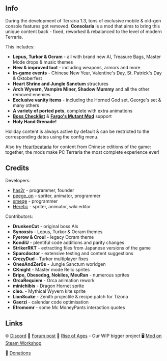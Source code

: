 ## Info

During the development of Terraria 1.3, tons of exclusive mobile & old-gen console features got removed. **Consolaria** is a mod that aims to bring this unique content back - fixed, reworked & rebalanced to the level of modern Terraria.

This includes:
- **Lepus, Turkor & Ocram** - all with brand new AI, Treasure Bags, Master Mode drops & music themes
- **New & improved loot** - including weapons, armors and more
- **In-game events** - Chinese New Year, Valentine's Day, St. Patrick's Day & Oktoberfest
- **Heart Shrine and Jungle Sanctum** structures
- **Arch Wyvern, Vampire Miner, Shadow Mummy** and all the other removed enemies
- **Exclusive vanity items** - including the Horned God set, George's set & many others
- **A variety of ported pets**, complete with extra animations
- **[Boss Checklist](https://steamcommunity.com/sharedfiles/filedetails/?id=2669644269)** & **[Fargo's Mutant Mod](https://steamcommunity.com/sharedfiles/filedetails/?id=2570931073)** support
- **Holy Hand Grenade!**

Holiday content is always active by default & can be restricted to the corresponding dates using the config menu.

Also try [Heartbeataria](https://steamcommunity.com/sharedfiles/filedetails/?id=2958674071) for content from Chinese editions of the game: together, the mods make PC Terraria the most complete experience ever!

## Credits

Developers:
- [has2r](https://steamcommunity.com/id/has2r_) - programmer, founder
- [peege_on](https://steamcommunity.com/id/m_pigeon) - spriter, animator, programmer
- [smeqe](https://steamcommunity.com/id/smeqe) - programmer
- [Heretic](https://steamcommunity.com/profiles/76561198147015378) - spriter, animator, wiki editor

Contributors:
- **DrunkenCat** - original boss AIs
- **Synoxsis** - Lepus, Turkor & Ocram themes
- **Fyerow & Croul** - legacy Ocram theme
- **KondiU** - plentiful code additions and parity changes
- **StrikerRKT** - extracting files from Japanese versions of the game
- **Sparcdoctor** - extensive testing and content suggestions
- **CrezyDud** - Turkor multiplayer fixes
- **OnesAndZer0s** - Jungle Sanctum worldgen
- **CKnight** - Master mode Relic sprites
- **Bripe, Obesedog, Nokilos, MeuRan** - numerous sprites
- **OrcaRequiem** - Orca animation rework
- **minichibis** - Dragon Hornet sprite
- **cleo.** - Mythical Wyvern kite sprite
- **Lion8cake** - Zenith projectile & recipe patch for Tizona
- **Gaerzi** - calendar code optimisation
- **Efromomr** - some Mc MoneyPants interaction quotes

## Links

🌐 [Discord](https://discord.gg/DTABXbd)
🌳 [Forum post](https://forums.terraria.org/index.php?threads/consolaria.62570)
🍂 [Rise of Ages](https://forums.terraria.org/index.php?threads/rise-of-ages-backwoods-and-druids.72219) - Our WIP bigger project
🖥 [Mod on Steam Workshop](https://steamcommunity.com/sharedfiles/filedetails/?id=2864843929)

💟 [Donations](https://www.buymeacoffee.com/roagang)